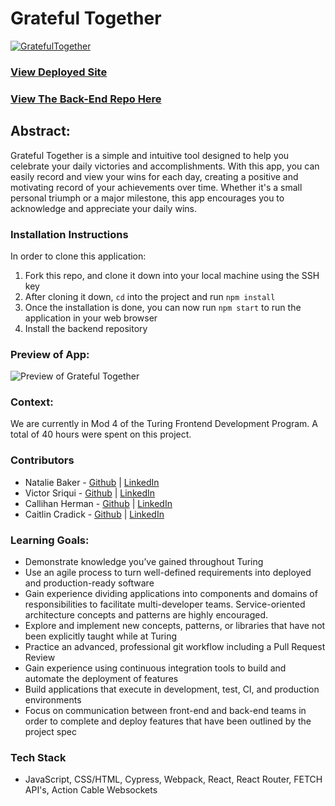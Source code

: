 
# Grateful Together
[![GratefulTogether](https://circleci.com/gh/GratefulTogether/gratefultogether-ui.svg?style=shield)](https://app.circleci.com/pipelines/github/GratefulTogether/gratefultogether-ui)
### [View Deployed Site](https://gratefultogether.vercel.app/)
### [View The Back-End Repo Here](https://github.com/GratefulTogether/gratefultogether-api)

## Abstract: 
Grateful Together is a simple and intuitive tool designed to help you celebrate your daily victories and accomplishments. With this app, you can easily record and view your wins for each day, creating a positive and motivating record of your achievements over time. Whether it's a small personal triumph or a major milestone, this app encourages you to acknowledge and appreciate your daily wins.

### Installation Instructions
In order to clone this application:
1. Fork this repo, and clone it down into your local machine using the SSH key
2. After cloning it down, `cd` into the project and run `npm install`
3. Once the installation is done, you can now run `npm start` to run the application in your web browser
4. Install the backend repository 
### Preview of App:

![Preview of Grateful Together](https://github.com/GratefulTogether/gratefultogether-ui/assets/126219151/b07e3a24-7315-42b4-9671-4c21e310149a)

### Context:
We are currently in Mod 4 of the Turing Frontend Development Program. A total of 40 hours were spent on this project.

### Contributors

- Natalie Baker - [Github](https://github.com/Nathelene) | [LinkedIn](https://www.linkedin.com/in/natalie-baker-678323272/)
- Victor Sriqui - [Github](https://github.com/vsriqui) | [LinkedIn](https://www.linkedin.com/in/victor-sriqui/)
- Callihan Herman - [Github](https://github.com/CaliHam) | [LinkedIn](https://www.linkedin.com/in/callihan-herrmann/)
- Caitlin Cradick - [Github](https://github.com/caitlincradick) | [LinkedIn](https://www.linkedin.com/in/caitlin-cradick-a91625246/)

### Learning Goals:
- Demonstrate knowledge you’ve gained throughout Turing
- Use an agile process to turn well-defined requirements into deployed and production-ready software
- Gain experience dividing applications into components and domains of responsibilities to facilitate multi-developer teams. Service-oriented architecture concepts and patterns are highly encouraged.
- Explore and implement new concepts, patterns, or libraries that have not been explicitly taught while at Turing
- Practice an advanced, professional git workflow including a Pull Request Review
- Gain experience using continuous integration tools to build and automate the deployment of features
- Build applications that execute in development, test, CI, and production environments
- Focus on communication between front-end and back-end teams in order to complete and deploy features that have been outlined by the project spec

### Tech Stack
- JavaScript, CSS/HTML, Cypress, Webpack, React, React Router, FETCH API's, Action Cable Websockets

